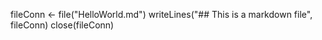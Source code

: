 fileConn <- file("HelloWorld.md")
writeLines("## This is a markdown file", fileConn)
close(fileConn)
